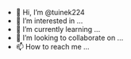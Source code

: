 - 👋 Hi, I’m @tuinek224
- 👀 I’m interested in ...
- 🌱 I’m currently learning ...
- 💞️ I’m looking to collaborate on ...
- 📫 How to reach me ...

<!---
tuinek224/tuinek224 is a ✨ special ✨ repository because its `README.md` (this file) appears on your GitHub profile.
You can click the  take a look at your changes.

